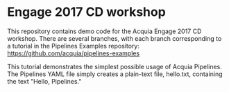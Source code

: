 # Engage 2017 CD workshop

This repository contains demo code for the Acquia Engage 2017 CD workshop. There are several branches, with each branch corresponding to a tutorial in the Pipelines Examples repository: https://github.com/acquia/pipelines-examples

This tutorial demonstrates the simplest possible usage of Acquia Pipelines. The Pipelines YAML file simply creates a plain-text file, hello.txt, containing the text "Hello, Pipelines."
